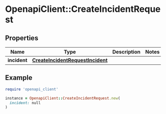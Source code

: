 # OpenapiClient::CreateIncidentRequest

## Properties

| Name | Type | Description | Notes |
| ---- | ---- | ----------- | ----- |
| **incident** | [**CreateIncidentRequestIncident**](CreateIncidentRequestIncident.md) |  |  |

## Example

```ruby
require 'openapi_client'

instance = OpenapiClient::CreateIncidentRequest.new(
  incident: null
)
```

